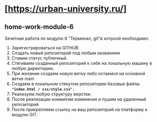 # [https://urban-university.ru/]

## home-work-module-6
Зачетная работа по модулю 6 "Терминал, git"в котроой необходимо:
1. Зарегистрироваться на GITHUB
2. Создать новый репозиторий под любым названием
3. Ставим статус публичный.
4. Стягиваем созданный репозиторий к себе на локальную машину в любую директорию.
5. При желании создаем новую ветку либо остаемся на основной ветке main
6. Создаем в локальном стянутом репозитории базовые файлы  **``"index.html / css/style.css".``**
7. Реализуем любую структуру верстки.
8. После реализации коммитим изменения и пушим на удаленный репозиторий
9. После прикрепляем ссылку на ваш репозиторий на платформу к модулю GIT.

